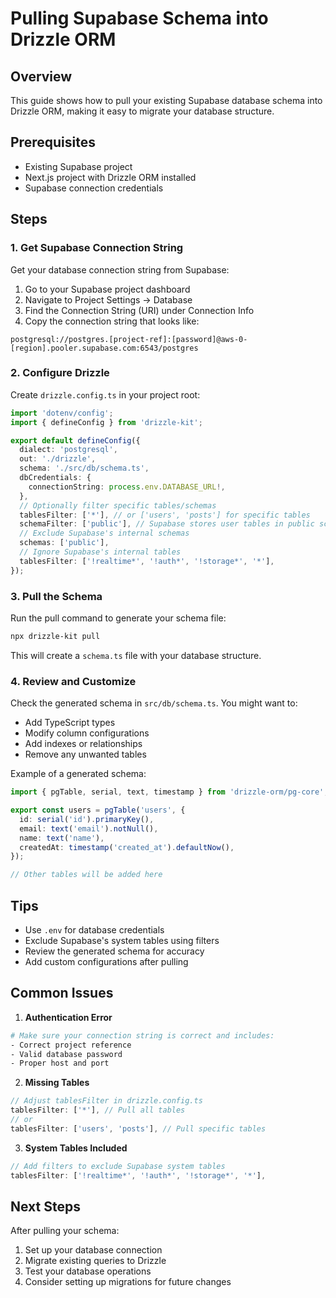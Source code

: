 # Pulling Supabase Schema into Drizzle ORM

## Overview
This guide shows how to pull your existing Supabase database schema into Drizzle ORM, making it easy to migrate your database structure.

## Prerequisites
- Existing Supabase project
- Next.js project with Drizzle ORM installed
- Supabase connection credentials

## Steps

### 1. Get Supabase Connection String
Get your database connection string from Supabase:
1. Go to your Supabase project dashboard
2. Navigate to Project Settings → Database
3. Find the Connection String (URI) under Connection Info
4. Copy the connection string that looks like:
```
postgresql://postgres.[project-ref]:[password]@aws-0-[region].pooler.supabase.com:6543/postgres
```

### 2. Configure Drizzle
Create `drizzle.config.ts` in your project root:

```typescript
import 'dotenv/config';
import { defineConfig } from 'drizzle-kit';

export default defineConfig({
  dialect: 'postgresql',
  out: './drizzle',
  schema: './src/db/schema.ts',
  dbCredentials: {
    connectionString: process.env.DATABASE_URL!,
  },
  // Optionally filter specific tables/schemas
  tablesFilter: ['*'], // or ['users', 'posts'] for specific tables
  schemaFilter: ['public'], // Supabase stores user tables in public schema
  // Exclude Supabase's internal schemas
  schemas: ['public'],
  // Ignore Supabase's internal tables
  tablesFilter: ['!realtime*', '!auth*', '!storage*', '*'],
});
```

### 3. Pull the Schema
Run the pull command to generate your schema file:

```bash
npx drizzle-kit pull
```

This will create a `schema.ts` file with your database structure.

### 4. Review and Customize
Check the generated schema in `src/db/schema.ts`. You might want to:
- Add TypeScript types
- Modify column configurations
- Add indexes or relationships
- Remove any unwanted tables

Example of a generated schema:
```typescript
import { pgTable, serial, text, timestamp } from 'drizzle-orm/pg-core';

export const users = pgTable('users', {
  id: serial('id').primaryKey(),
  email: text('email').notNull(),
  name: text('name'),
  createdAt: timestamp('created_at').defaultNow(),
});

// Other tables will be added here
```

## Tips
- Use `.env` for database credentials
- Exclude Supabase's system tables using filters
- Review the generated schema for accuracy
- Add custom configurations after pulling

## Common Issues

1. **Authentication Error**
```bash
# Make sure your connection string is correct and includes:
- Correct project reference
- Valid database password
- Proper host and port
```

2. **Missing Tables**
```typescript
// Adjust tablesFilter in drizzle.config.ts
tablesFilter: ['*'], // Pull all tables
// or
tablesFilter: ['users', 'posts'], // Pull specific tables
```

3. **System Tables Included**
```typescript
// Add filters to exclude Supabase system tables
tablesFilter: ['!realtime*', '!auth*', '!storage*', '*'],
```

## Next Steps
After pulling your schema:
1. Set up your database connection
2. Migrate existing queries to Drizzle
3. Test your database operations
4. Consider setting up migrations for future changes
